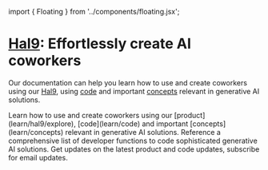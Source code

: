 import { Floating } from '../components/floating.jsx';

# [Hal9](/): Effortlessly create AI coworkers

Our documentation can help you learn how to use and create coworkers using our [Hal9](learn/hal9/explore), using [code](learn/code) and important [concepts](learn/concepts) relevant in generative AI solutions.

<div class="FloatingWrapper">
  <Floating title="Learn" href="/docs/learn/hal9/explore">Learn how to use and create coworkers using our [product](learn/hal9/explore), [code](learn/code) and important [concepts](learn/concepts) relevant in generative AI solutions.</Floating>
  <Floating title="Reference" href="/docs/reference/code">Reference a comprehensive list of developer functions to code sophisticated generative AI solutions.</Floating>
  <Floating title="News" href="https://hal9.com/news">Get updates on the latest product and code updates, subscribe for email updates.</Floating>
</div>
